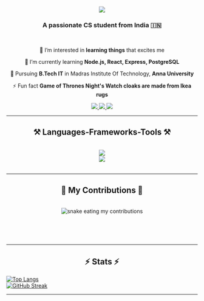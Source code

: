 

<h1 align="center">
    <img src="https://readme-typing-svg.herokuapp.com/?font=Righteous&size=35&center=true&vCenter=true&width=500&height=70&duration=4000&lines=Hi+There!+👋;+I'm+Promodh!;" />
</h1>

<h3 align="center">A passionate CS student from India 🇮🇳</h3>

<br/>

<div align="center">
 
 🔭 I’m interested in **learning things** that excites me
 
 🌱 I’m currently learning **Node.js, React, Express, PostgreSQL**

💬 Pursuing **B.Tech IT** in Madras Institute Of Technology, **Anna University**

⚡ Fun fact **Game of Thrones Night's Watch cloaks are made from Ikea rugs**

 </div>

 <div align="center"> 
  <a href="mailto:promodh2003@gmail.com">
    <img src="https://img.shields.io/badge/Gmail-333333?style=for-the-badge&logo=gmail&logoColor=red" />
  </a>
  <a href="https://linkedin.com/in/promodhrp" target="_blank">
    <img src="https://img.shields.io/badge/LinkedIn-0077B5?style=for-the-badge&logo=linkedin&logoColor=white" target="_blank" />
  </a>
  <a href="" target="_blank">
     <img src="https://img.shields.io/badge/Portfolio-FF5722?style=for-the-badge&logo=todoist&logoColor=white" target="_blank" /> <!-- sqlite, safari, google-chrome are other good icon options -->
  </a>
</div>

<hr/>

<h2 align="center">⚒️ Languages-Frameworks-Tools ⚒️</h2>
<br/>
<div align="center">
    <img src="https://skillicons.dev/icons?i=react,bootstrap,html,css,vscode,github,git,sublime,pycharm,clion" /><br>
    <img src="https://skillicons.dev/icons?i=nodejs,python,javascript,express,c,java,mysql,npm,cpp,postgresql,jquery,firebase" /><br>
</div>

<br/>
<hr/>

<div align="center">
  <h2>🐍 My Contributions 🐍</h2>
  <br>
  <img alt="snake eating my contributions" src="https://raw.githubusercontent.com/Promo-13/Promo-13/output/github-contribution-grid-snake.svg" />
  
  <br/><br/><br/>
</div>

<hr/>

<h2 align="center">⚡ Stats ⚡</h2>

[![Top Langs](https://github-readme-stats.vercel.app/api/top-langs/?username=Promo-13&layout=donut&theme=react)](https://github.com/Promo-13/github-readme-stats)<br>
[![GitHub Streak](https://streak-stats.demolab.com?user=Promo-13&theme=react)](https://git.io/streak-stats)
<hr/>
<!--
**Promo-13/Promo-13** is a ✨ _special_ ✨ repository because its `README.md` (this file) appears on your GitHub profile.

Here are some ideas to get you started:

- 🔭 I’m currently working on ...
- 🌱 I’m currently learning ...
- 👯 I’m looking to collaborate on ...
- 🤔 I’m looking for help with ...
- 💬 Ask me about ...
- 📫 How to reach me: ...
- 😄 Pronouns: ...
- ⚡ Fun fact: ...
-->
